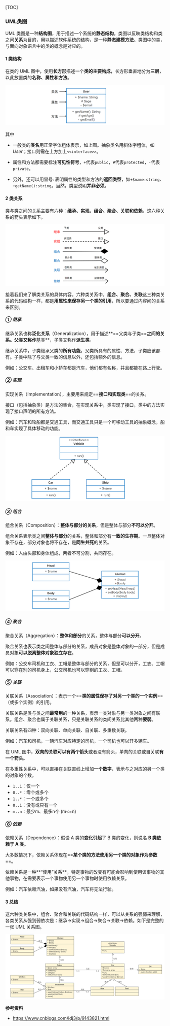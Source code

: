 [TOC]

### UML类图

UML 类图是一种**结构图**，用于描述一个系统的**静态结构**。类图以反映类结构和类之间**关系**为目的，用以描述软件系统的结构，是一种**静态建模方法**。类图中的类，与面向对象语言中的类的概念是对应的。

#### 1 类结构

在类的 UML 图中，使用**长方形**描述一个**类的主要构成**，长方形垂直地分为**三层**，以此放置类的**名称、属性和方法**。

![image-20191207135239746](assets/image-20191207135239746.png)

其中

- 一般类的**类名**用正常字体粗体表示，如上图。抽象类名用斜体字粗体，如 *User*；接口则需在上方加上`<<interface>>`。

- 属性和方法都需要标注**可见性符号**，`+`代表`public`，`#`代表`protected`，`-`代表`private`。

- 另外，还可以用冒号`:`表明属性的类型和方法的**返回类型**，如`+$name:string`、`+getName():string`。当然，类型说明**并非必须**。



#### 2 类关系

类与类之间的关系主要有六种：**继承、实现、组合、聚合、关联和依赖**，这六种关系的箭头表示如下。

![image-20191207140318109](assets/image-20191207140318109.png)

接着我们来了解类关系的具体内容。六种类关系中，**组合、聚合、关联**这三种类关系的代码结构一样，都是**用属性来保存另一个类的引用**，所以要通过内容间的关系来区别。

##### ① 继承

继承关系也称**泛化关系**（Generalization），用于描述**==父类与子类==**之间的关系。父类又称作**基类**，子类又称作**派生类**。

继承关系中，子类继承父类的**所有功能**，父类所具有的属性、方法，子类应该都有。子类中除了与父类一致的信息以外，还包括额外的信息。

例如：公交车、出租车和小轿车都是汽车，他们都有名称，并且都能在路上行驶。



##### ② 实现

实现关系（Implementation），主要用来规定==**接口和实现类**==的关系。

接口（包括抽象类）是方法的集合，在实现关系中，类实现了接口，类中的方法实现了接口声明的所有方法。

例如：汽车和轮船都是交通工具，而交通工具只是一个可移动工具的抽象概念，船和车实现了具体移动的功能。

![image-20191207140822619](assets/image-20191207140822619.png)



##### ③ 组合

组合关系（Composition）：**整体与部分的关系**，但是整体与部分**不可以分开**。

组合关系表示类之间**整体与部分**的关系，整体和部分有**一致的生存期**。一旦整体对象不存在，部分对象也将不存在，是**同生共死**的关系。

例如：人由头部和身体组成，两者不可分割，共同存在。

![image-20191207141257101](assets/image-20191207141257101.png)



##### ④ 聚合

聚合关系（Aggregation）：**整体和部分**的关系，整体与部分**可以分开**。

聚合关系也表示类之间整体与部分的关系，成员对象是整体对象的一部分，但是成员对象**可以脱离整体对象独立存在**。

例如：公交车司机和工衣、工帽是整体与部分的关系，但是可以分开，工衣、工帽可以穿在别的司机身上，公交司机也可以穿别的工衣、工帽。



##### ⑤ 关联

关联关系（Association）：表示一个==**类的属性保存了对另一个类的一个实例**==（或多个实例）的引用。

关联关系是类与类之间**最常用**的一种关系，表示一类对象与另一类对象之间有联系。组合、聚合也属于关联关系，只是关联关系的类间关系比其他两种**要弱**。

关联关系有四种：双向关联、单向关联、自关联、多重数关联。

例如：汽车和司机，一辆汽车对应特定的司机，一个司机也可以开多辆车。

在 UML 图中，**双向的关联可以有两个箭头**或者没有箭头，单向的关联或自关联**有一个箭头**。

在多重性关系中，可以直接在关联直线上增加**一个数字**，表示与之对应的另一个类的对象的个数。

- `1..1`：仅一个
- `0..*`：零个或多个
- `1..*`：一个或多个
- `0..1`：没有或只有一个
- `m..n`：最少m、最多n个 (m<=n)



##### ⑥ 依赖

依赖关系（Dependence）：假设 A 类的**变化引起**了 B 类的变化，则说名 **B 类依赖于 A 类**。

大多数情况下，依赖关系体现在==**某个类的方法使用另一个类的对象作为参数**==。

依赖关系是一种**“使用”关系**，特定事物的改变有可能会影响到使用该事物的其他事物，在需要表示一个事物使用另一个事物时使用依赖关系。

例如：汽车依赖汽油，如果没有汽油，汽车将无法行驶。



#### 3 总结

这六种类关系中，组合、聚合和关联的代码结构一样，可以从关系的强弱来理解，各类关系从强到弱依次是：继承→实现→组合→聚合→关联→依赖。如下是完整的一张 UML 关系图。

![image-20191207141653223](assets/image-20191207141653223.png)







**参考资料**

- https://www.cnblogs.com/ldj3/p/9143821.html

